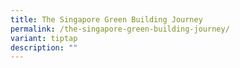 ```yaml
---
title: The Singapore Green Building Journey
permalink: /the-singapore-green-building-journey/
variant: tiptap
description: ""
---
```


